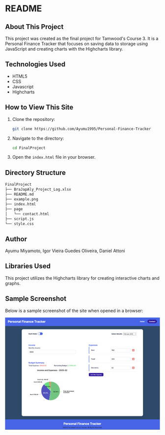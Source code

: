 # README

## About This Project

This project was created as the final project for Tamwood's Course 3. It is a Personal Finance Tracker that focuses on saving data to storage using JavaScript and creating charts with the Highcharts library.

## Technologies Used

-  HTML5
-  CSS
-  Javascript
-  Highcharts

## How to View This Site

1. Clone the repository:
   ```bash
   git clone https://github.com/Ayumu1995/Personal-Finance-Tracker
   ```
2. Navigate to the directory:
   ```bash
   cd FinalProject
   ```
3. Open the `index.html` file in your browser.

## Directory Structure

```
FinalProject
├── BraJapAly_Project_Log.xlsx
├── README.md
├── example.png
├── index.html
├── page
│   └── contact.html
├── script.js
└── style.css
```

## Author

Ayumu Miyamoto, Igor Vieira Guedes Oliveira, Daniel Attoni

## Libraries Used

This project utilizes the Highcharts library for creating interactive charts and graphs.

## Sample Screenshot

Below is a sample screenshot of the site when opened in a browser:

![Sample Screenshot](./example.png)
